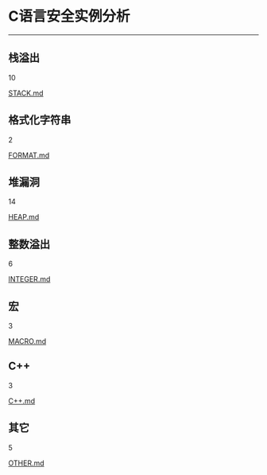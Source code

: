 # C语言安全实例分析

---

## 栈溢出

10

[STACK.md](./documents/STACK.md)

## 格式化字符串

2

[FORMAT.md](./documents/FORMAT.md)

## 堆漏洞

14

[HEAP.md](./documents/HEAP.md)

## 整数溢出

6

[INTEGER.md](./documents/INTEGER.md)

## 宏

3

[MACRO.md](./documents/MACRO.md)

## C++

3

[C++.md](./documents/C++.md)

## 其它

5

[OTHER.md](./documents/OTHER.md)